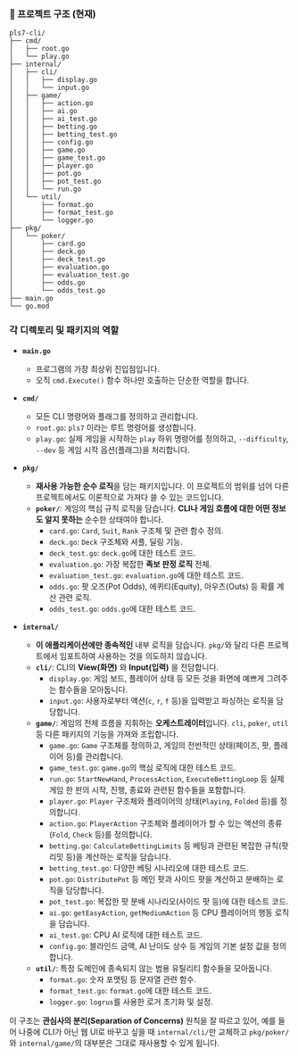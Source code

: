 ### 📂 프로젝트 구조 (현재)

```
pls7-cli/
├── cmd/
│   ├── root.go
│   └── play.go
├── internal/
│   ├── cli/
│   │   ├── display.go
│   │   └── input.go
│   ├── game/
│   │   ├── action.go
│   │   ├── ai.go
│   │   ├── ai_test.go
│   │   ├── betting.go
│   │   ├── betting_test.go
│   │   ├── config.go
│   │   ├── game.go
│   │   ├── game_test.go
│   │   ├── player.go
│   │   ├── pot.go
│   │   ├── pot_test.go
│   │   └── run.go
│   └── util/
│       ├── format.go
│       ├── format_test.go
│       └── logger.go
├── pkg/
│   └── poker/
│       ├── card.go
│       ├── deck.go
│       ├── deck_test.go
│       ├── evaluation.go
│       ├── evaluation_test.go
│       ├── odds.go
│       └── odds_test.go
├── main.go
└── go.mod
```

### 각 디렉토리 및 패키지의 역할

* **`main.go`**

    * 프로그램의 가장 최상위 진입점입니다.
    * 오직 `cmd.Execute()` 함수 하나만 호출하는 단순한 역할을 합니다.

* **`cmd/`**

    * 모든 CLI 명령어와 플래그를 정의하고 관리합니다.
    * `root.go`: `pls7` 이라는 루트 명령어를 생성합니다.
    * `play.go`: 실제 게임을 시작하는 `play` 하위 명령어를 정의하고, `--difficulty`, `--dev` 등 게임 시작 옵션(플래그)을 처리합니다.

* **`pkg/`**

    * **재사용 가능한 순수 로직**을 담는 패키지입니다. 이 프로젝트의 범위를 넘어 다른 프로젝트에서도 이론적으로 가져다 쓸 수 있는 코드입니다.
    * **`poker/`**: 게임의 핵심 규칙 로직을 담습니다. **CLI나 게임 흐름에 대한 어떤 정보도 알지 못하는** 순수한 상태여야 합니다.
        * `card.go`: `Card`, `Suit`, `Rank` 구조체 및 관련 함수 정의.
        * `deck.go`: `Deck` 구조체와 셔플, 딜링 기능.
        * `deck_test.go`: `deck.go`에 대한 테스트 코드.
        * `evaluation.go`: 가장 복잡한 **족보 판정 로직** 전체.
        * `evaluation_test.go`: `evaluation.go`에 대한 테스트 코드.
        * `odds.go`: 팟 오즈(Pot Odds), 에퀴티(Equity), 아우츠(Outs) 등 확률 계산 관련 로직.
        * `odds_test.go`: `odds.go`에 대한 테스트 코드.

* **`internal/`**

    * **이 애플리케이션에만 종속적인** 내부 로직을 담습니다. `pkg/`와 달리 다른 프로젝트에서 임포트하여 사용하는 것을 의도하지 않습니다.
    * **`cli/`**: CLI의 **View(화면)** 와 **Input(입력)** 을 전담합니다.
        * `display.go`: 게임 보드, 플레이어 상태 등 모든 것을 화면에 예쁘게 그려주는 함수들을 모아둡니다.
        * `input.go`: 사용자로부터 액션(`c`, `r`, `f` 등)을 입력받고 파싱하는 로직을 담당합니다.
    * **`game/`**: 게임의 전체 흐름을 지휘하는 **오케스트레이터**입니다. `cli`, `poker`, `util` 등 다른 패키지의 기능을 가져와 조립합니다.
        * `game.go`: `Game` 구조체를 정의하고, 게임의 전반적인 상태(페이즈, 팟, 플레이어 등)를 관리합니다.
        * `game_test.go`: `game.go`의 핵심 로직에 대한 테스트 코드.
        * `run.go`: `StartNewHand`, `ProcessAction`, `ExecuteBettingLoop` 등 실제 게임 한 판의 시작, 진행, 종료와 관련된 함수들을 포함합니다.
        * `player.go`: `Player` 구조체와 플레이어의 상태(`Playing`, `Folded` 등)를 정의합니다.
        * `action.go`: `PlayerAction` 구조체와 플레이어가 할 수 있는 액션의 종류(`Fold`, `Check` 등)를 정의합니다.
        * `betting.go`: `CalculateBettingLimits` 등 베팅과 관련된 복잡한 규칙(팟 리밋 등)을 계산하는 로직을 담습니다.
        * `betting_test.go`: 다양한 베팅 시나리오에 대한 테스트 코드.
        * `pot.go`: `DistributePot` 등 메인 팟과 사이드 팟을 계산하고 분배하는 로직을 담당합니다.
        * `pot_test.go`: 복잡한 팟 분배 시나리오(사이드 팟 등)에 대한 테스트 코드.
        * `ai.go`: `getEasyAction`, `getMediumAction` 등 CPU 플레이어의 행동 로직을 담습니다.
        * `ai_test.go`: CPU AI 로직에 대한 테스트 코드.
        * `config.go`: 블라인드 금액, AI 난이도 상수 등 게임의 기본 설정 값을 정의합니다.
    * **`util/`**: 특정 도메인에 종속되지 않는 범용 유틸리티 함수들을 모아둡니다.
        * `format.go`: 숫자 포맷팅 등 문자열 관련 함수.
        * `format_test.go`: `format.go`에 대한 테스트 코드.
        * `logger.go`: `logrus`를 사용한 로거 초기화 및 설정.

이 구조는 **관심사의 분리(Separation of Concerns)** 원칙을 잘 따르고 있어, 예를 들어 나중에 CLI가 아닌 웹 UI로 바꾸고 싶을 때 `internal/cli/`만 교체하고 `pkg/poker/`와 `internal/game/`의 대부분은 그대로 재사용할 수 있게 됩니다.
